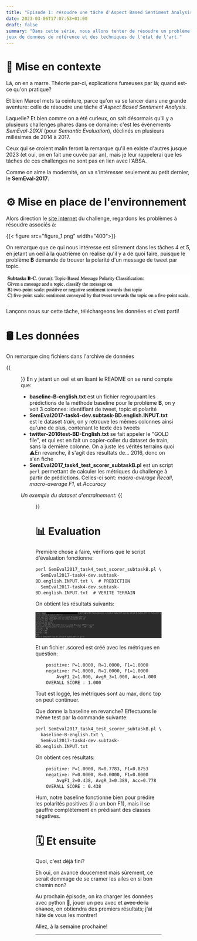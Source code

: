 ```yaml
---
title: "Episode 1: résoudre une tâche d'Aspect Based Sentiment Analysis - Préliminaires"
date: 2023-03-06T17:07:53+01:00
draft: false
summary: "Dans cette série, nous allons tenter de résoudre un problème d'analyse de sentiments, en nous basant sur des 
jeux de données de référence et des techniques de l'état de l'art."
---
```


# 📝 Mise en contexte
Là, on en a marre. Théorie par-ci, explications fumeuses par là; quand est-ce qu'on pratique?

Et bien Marcel mets ta ceinture, parce qu'on va se lancer dans une grande aventure: celle de résoudre une tâche 
d'_Aspect Based Sentiment Analysis_.

Laquelle? Et bien comme on a été curieux, on sait désormais qu'il y a plusieurs challenges phares dans ce domaine: 
c'est les évènements _SemEval-20XX_ (pour _Semantic Evaluation_), déclinés en plusieurs millésimes de 2014 à 2017. 

Ceux qui se croient malin feront la remarque qu'il en existe d'autres jusque 2023 (et oui, on en fait une cuvée par an), 
mais je leur rappelerai que les tâches de ces challenges ne sont pas en lien avec l'ABSA.

Comme on aime la modernité, on va s'intéresser seulement au petit dernier, le **SemEval-2017**. 

# ⚙️ Mise en place de l'environnement

Alors direction le [site internet](https://alt.qcri.org/semeval2017/index.php?id=tasks) du challenge, regardons les 
problèmes à résoudre associés à:


{{< figure src="figure_1.png"  width="400">}}


On remarque que ce qui nous intéresse est sûrement dans les tâches 4 et 5, en jetant un oeil à la quatrième on réalise 
qu'il y a de quoi faire, puisque le problème **B** demande de trouver la polarité d'un message de tweet par topic.

![figure_2](figure_2.png)

Lançons nous sur cette tâche, téléchargeons les données et c'est parti!

# 🛢 Les données


On remarque cinq fichiers dans l'archive de données

{{<figure src="figure_3.png" height="150">}} 
En y jetant un oeil et en lisant le README on se rend compte que:
- **baseline-B-english.txt** est un fichier regroupant les prédictions de la méthode baseline pour le problème **B**, on y 
voit 3 colonnes: identifiant de tweet, topic et polarité  
- **SemEval2017-task4-dev.subtask-BD.english.INPUT.txt** est le dataset _train_, on y retrouve les mêmes colonnes ainsi 
qu'une de plus, contenant le texte des tweets
- **twitter-2016test-BD-English.txt** se fait appeler le "GOLD file", et qui est en fait un copier-coller du dataset de 
train, sans la dernière colonne. On a juste les vérités terrains quoi ⚠️En revanche, il s'agit des résultats de... 2016, 
donc on s'en fiche
- **SemEval2017_task4_test_scorer_subtaskB.pl** est un script `perl` permettant de calculer les métriques du challenge 
à partir de prédictions. Celles-ci sont: _macro-average Recall_, _macro-average F1_, et _Accuracy_


_Un exemple du dataset d'entraînement:_
{{<figure src="figure_5.png">}}

# 📊 Evaluation

Première chose à faire, vérifions que le script d'évaluation fonctionne:

```shell
perl SemEval2017_task4_test_scorer_subtaskB.pl \
  SemEval2017-task4-dev.subtask-BD.english.INPUT.txt \  # PREDICTION
  SemEval2017-task4-dev.subtask-BD.english.INPUT.txt  # VERITE TERRAIN
```

On obtient les résultats suivants:

![figure_4](figure_4.png)

Et un fichier .scored est créé avec les métriques en question:
````text
	positive: P=1.0000, R=1.0000, F1=1.0000
	negative: P=1.0000, R=1.0000, F1=1.0000
		AvgF1_2=1.000, AvgR_3=1.000, Acc=1.000
	OVERALL SCORE : 1.000
````

Tout est loggé, les métriques sont au max, donc top on peut continuer.

Que donne la baseline en revanche? Effectuons le même test par la commande suivante:

````shell
perl SemEval2017_task4_test_scorer_subtaskB.pl \
  baseline-B-english.txt \                            
  SemEval2017-task4-dev.subtask-BD.english.INPUT.txt

````

On obtient ces résultats:
````text
	positive: P=1.0000, R=0.7783, F1=0.8753
	negative: P=0.0000, R=0.0000, F1=0.0000
		AvgF1_2=0.438, AvgR_3=0.389, Acc=0.778
	OVERALL SCORE : 0.438
````

Hum, notre baseline fonctionne bien pour prédire les polarités positives (il a un bon F1), mais il se gauffre 
complètement en prédisant des classes négatives.


# 🗓 Et ensuite

Quoi, c'est déjà fini?

Eh oui, on avance doucement mais sûrement, ce serait dommage de se cramer les ailes en si bon chemin non?

Au prochain épisode, on ira charger les données avec python 🐍, jouer un peu avec et ~~avec de la chance~~, on obtiendra 
des premiers résultats; j'ai hâte de vous les montrer!  

Allez, à la semaine prochaine!

---

